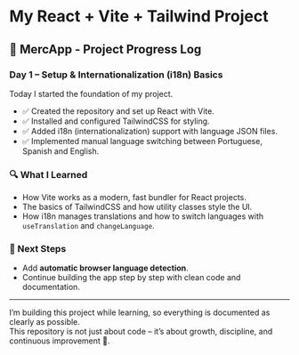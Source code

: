 # My React + Vite + Tailwind Project

## 📌 MercApp - Project Progress Log

### Day 1 – Setup & Internationalization (i18n) Basics

Today I started the foundation of my project.

- ✅ Created the repository and set up React with Vite.
- ✅ Installed and configured TailwindCSS for styling.
- ✅ Added i18n (internationalization) support with language JSON files.
- ✅ Implemented manual language switching between Portuguese, Spanish and English.

### 🔍 What I Learned

- How Vite works as a modern, fast bundler for React projects.
- The basics of TailwindCSS and how utility classes style the UI.
- How i18n manages translations and how to switch languages with `useTranslation` and `changeLanguage`.

### 🚀 Next Steps

- Add **automatic browser language detection**.
- Continue building the app step by step with clean code and documentation.

---

I’m building this project while learning, so everything is documented as clearly as possible.  
This repository is not just about code – it’s about growth, discipline, and continuous improvement 🌱.
